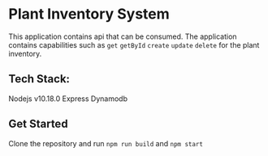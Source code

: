 # Plant Inventory System

This application contains api that can be consumed. The application contains capabilities such as `get` `getById` `create` `update` `delete` for the plant inventory.

## Tech Stack:

Nodejs v10.18.0
Express
Dynamodb

## Get Started

Clone the repository and run `npm run build` and `npm start` 

